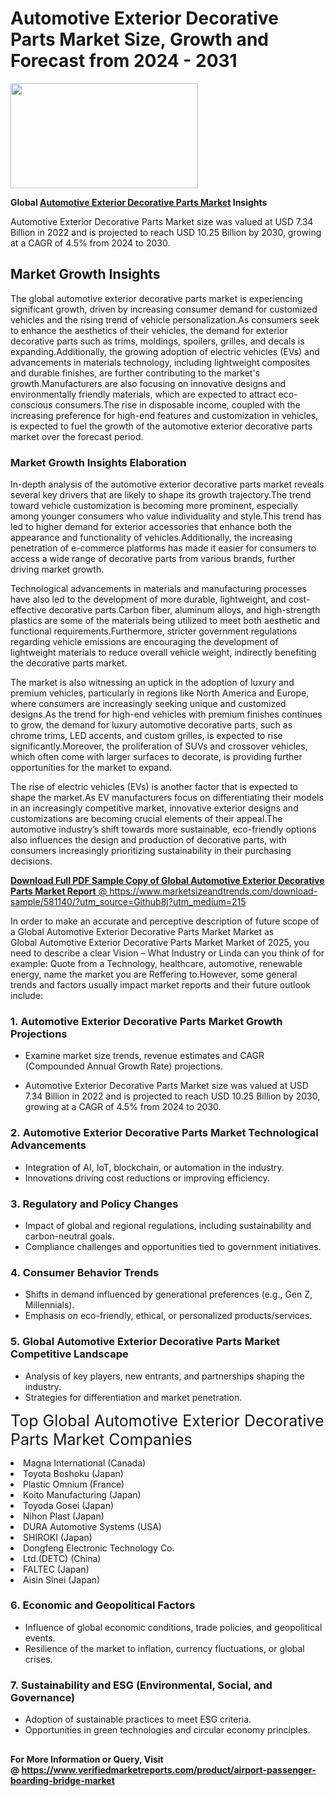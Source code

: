<H1>Automotive Exterior Decorative Parts Market Size, Growth and Forecast from 2024 - 2031</H1><img class="aligncenter size-medium wp-image-584254" src="https://thirdeyenews.in/wp-content/uploads/2024/09/Global-Market-Research-300x168.jpeg" alt="" width="300" height="168" /><p><strong>Global&nbsp;<a href="https://www.marketsizeandtrends.com/download-sample/581140/?utm_source=Github8j?utm_medium=215">Automotive Exterior Decorative Parts Market</a> Insights</strong></p><p>Automotive Exterior Decorative Parts Market size was valued at USD 7.34 Billion in 2022 and is projected to reach USD 10.25 Billion by 2030, growing at a CAGR of 4.5% from 2024 to 2030.</p><p><h2>Market Growth Insights</h2> <p>The global automotive exterior decorative parts market is experiencing significant growth, driven by increasing consumer demand for customized vehicles and the rising trend of vehicle personalization.As consumers seek to enhance the aesthetics of their vehicles, the demand for exterior decorative parts such as trims, moldings, spoilers, grilles, and decals is expanding.Additionally, the growing adoption of electric vehicles (EVs) and advancements in materials technology, including lightweight composites and durable finishes, are further contributing to the market's growth.Manufacturers are also focusing on innovative designs and environmentally friendly materials, which are expected to attract eco-conscious consumers.The rise in disposable income, coupled with the increasing preference for high-end features and customization in vehicles, is expected to fuel the growth of the automotive exterior decorative parts market over the forecast period.</p> <p><a href="#"></a></p> <h3>Market Growth Insights Elaboration</h3> <p>In-depth analysis of the automotive exterior decorative parts market reveals several key drivers that are likely to shape its growth trajectory.The trend toward vehicle customization is becoming more prominent, especially among younger consumers who value individuality and style.This trend has led to higher demand for exterior accessories that enhance both the appearance and functionality of vehicles.Additionally, the increasing penetration of e-commerce platforms has made it easier for consumers to access a wide range of decorative parts from various brands, further driving market growth.</p> <p>Technological advancements in materials and manufacturing processes have also led to the development of more durable, lightweight, and cost-effective decorative parts.Carbon fiber, aluminum alloys, and high-strength plastics are some of the materials being utilized to meet both aesthetic and functional requirements.Furthermore, stricter government regulations regarding vehicle emissions are encouraging the development of lightweight materials to reduce overall vehicle weight, indirectly benefiting the decorative parts market.</p> <p>The market is also witnessing an uptick in the adoption of luxury and premium vehicles, particularly in regions like North America and Europe, where consumers are increasingly seeking unique and customized designs.As the trend for high-end vehicles with premium finishes continues to grow, the demand for luxury automotive decorative parts, such as chrome trims, LED accents, and custom grilles, is expected to rise significantly.Moreover, the proliferation of SUVs and crossover vehicles, which often come with larger surfaces to decorate, is providing further opportunities for the market to expand.</p> <p>The rise of electric vehicles (EVs) is another factor that is expected to shape the market.As EV manufacturers focus on differentiating their models in an increasingly competitive market, innovative exterior designs and customizations are becoming crucial elements of their appeal.The automotive industry’s shift towards more sustainable, eco-friendly options also influences the design and production of decorative parts, with consumers increasingly prioritizing sustainability in their purchasing decisions.</p> <p><a href="#"></p><p><span class=""><strong>Download Full PDF Sample Copy of Global Automotive Exterior Decorative Parts Market Report</strong> @ <a href="https://www.marketsizeandtrends.com/download-sample/581140/?utm_source=Github8j?utm_medium=215" target="_blank">https://www.marketsizeandtrends.com/download-sample/581140/?utm_source=Github8j?utm_medium=215</a></span></p><p>In order to make an accurate and perceptive description of future scope of a Global&nbsp;Automotive Exterior Decorative Parts Market Market as Global&nbsp;Automotive Exterior Decorative Parts Market Market of 2025, you need to describe a clear Vision &ndash; What Industry or Linda can you think of for example: Quote from a Technology, healthcare, automotive, renewable energy, name the market you are Reffering to.However, some general trends and factors usually impact market reports and their future outlook include:</p><h3>1.&nbsp;<strong>Automotive Exterior Decorative Parts Market Growth Projections</strong></h3><ul><li>Examine market size trends, revenue estimates and CAGR (Compounded Annual Growth Rate) projections.</li><li><p>Automotive Exterior Decorative Parts Market size was valued at USD 7.34 Billion in 2022 and is projected to reach USD 10.25 Billion by 2030, growing at a CAGR of 4.5% from 2024 to 2030.</p></li></ul><h3>2.&nbsp;<strong>Automotive Exterior Decorative Parts Market Technological Advancements</strong></h3><ul><li>Integration of AI, IoT, blockchain, or automation in the industry.</li><li>Innovations driving cost reductions or improving efficiency.</li></ul><h3>3.&nbsp;<strong>Regulatory and Policy Changes</strong></h3><ul><li>Impact of global and regional regulations, including sustainability and carbon-neutral goals.</li><li>Compliance challenges and opportunities tied to government initiatives.</li></ul><h3>4.&nbsp;<strong>Consumer Behavior Trends</strong></h3><ul><li>Shifts in demand influenced by generational preferences (e.g., Gen Z, Millennials).</li><li>Emphasis on eco-friendly, ethical, or personalized products/services.</li></ul><h3>5.&nbsp;<strong>Global Automotive Exterior Decorative Parts Market Competitive Landscape</strong></h3><ul><li>Analysis of key players, new entrants, and partnerships shaping the industry.</li><li>Strategies for differentiation and market penetration.</li></ul><p data-pm-slice="1 1 []"><span style="color: inherit; font-family: inherit; font-size: 25px;">Top Global Automotive Exterior Decorative Parts Market Companies</span></p><div class="" data-test-id=""><p><li>Magna International (Canada)</li><li> Toyota Boshoku (Japan)</li><li> Plastic Omnium (France)</li><li> Koito Manufacturing (Japan)</li><li> Toyoda Gosei (Japan)</li><li> Nihon Plast (Japan)</li><li> DURA Automotive Systems (USA)</li><li> SHIROKI (Japan)</li><li> Dongfeng Electronic Technology Co.</li><li> Ltd.(DETC) (China)</li><li> FALTEC (Japan)</li><li> Aisin Sinei (Japan)</li></p></div><h3>6.&nbsp;<strong>Economic and Geopolitical Factors</strong></h3><ul><li>Influence of global economic conditions, trade policies, and geopolitical events.</li><li>Resilience of the market to inflation, currency fluctuations, or global crises.</li></ul><h3>7.&nbsp;<strong>Sustainability and ESG (Environmental, Social, and Governance)</strong></h3><ul><li>Adoption of sustainable practices to meet ESG criteria.</li><li>Opportunities in green technologies and circular economy principles.</li></ul><h2><strong style="font-size: 14px;">For More Information or Query, Visit @&nbsp;</strong><a style="background-color: #ffffff; font-size: 14px;" href="https://www.marketsizeandtrends.com/report/automotive-exterior-decorative-parts-market/" target="_blank">https://www.verifiedmarketreports.com/product/airport-passenger-boarding-bridge-market</a></h2>